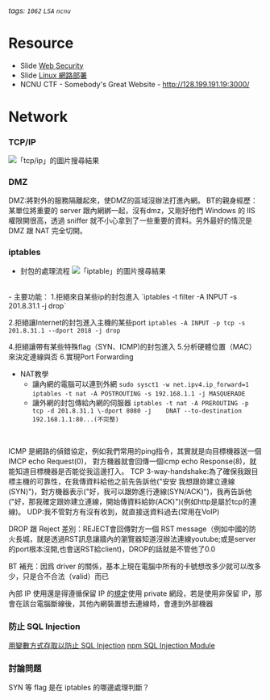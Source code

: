 ###### tags: `1062` `LSA` `ncnu`

Resource
==
* Slide [Web Security](https://www.slideshare.net/ssuser86d124/web-security-92308170)
* Slide [Linux 網路部署](http://moodle.ncnu.edu.tw/mod/resource/view.php?id=468344)
* NCNU CTF - Somebody's Great Website - http://128.199.191.19:3000/

Network
===
### TCP/IP
![「tcp/ip」的圖片搜尋結果](https://upload.wikimedia.org/wikipedia/commons/thumb/3/3b/UDP_encapsulation.svg/350px-UDP_encapsulation.svg.png)

### DMZ
DMZ:將對外的服務隔離起來，使DMZ的區域沒辦法打進內網。
BT的親身經歷：某單位將重要的 server 跟內網綁一起，沒有dmz，又剛好他們 Windows 的 IIS 權限開很高，透過 sniffer 就不小心拿到了一些重要的資料。另外最好的情況是 DMZ 跟 NAT 完全切開。

### iptables
- 封包的處理流程
![「iptable」的圖片搜尋結果](https://images2017.cnblogs.com/blog/732967/201801/732967-20180131164529234-1655331154.png)
<br >
- 主要功能：
  1.拒絕來自某些ip的封包進入 
    `iptables -t filter -A INPUT -s 201.8.31.1 -j drop`
    
  2.拒絕讓Internet的封包進入主機的某些port
    `iptables -A INPUT -p tcp -s 201.8.31.1 --dport 2018 -j drop`
    
  4.拒絕讓帶有某些特殊flag（SYN、ICMP)的封包進入
  5.分析硬體位置（MAC）來決定連線與否
  6.實現Port Forwarding
- NAT教學 
  - 讓內網的電腦可以連到外網
  `sudo sysct1 -w net.ipv4.ip_forward=1`
  `iptables -t nat -A POSTROUTING -s 192.168.1.1 -j MASQUERADE`
  - 讓外網的封包傳給內網的伺服器
  `iptables -t nat -A PREROUTING -p tcp -d 201.8.31.1 \-dport 8080 -j    DNAT --to-destination 192.168.1.1:80...(不完整)`

<br >
    
ICMP 是網路的偵錯協定，例如我們常用的ping指令，其實就是向目標機器送一個IMCP echo Request(0)， 對方機器就會回傳一個icmp echo Response(8)，就能知道目標機器是否能從我這邊打入。
TCP 3-way-handshake:為了確保我跟目標主機的可靠性，在我傳資料給他之前先告訴他("安安 我想跟妳建立連線(SYN)")，對方機器表示("好，我可以跟妳進行連線(SYN/ACK)")，我再告訴他("好，那我確定跟妳建立連線，開始傳資料給妳(ACK)")(例如http是屬於tcp的連線)。
UDP:我不管對方有沒有收到，就直接送資料過去(常用在VoIP)

DROP 跟 Reject 差別：REJECT會回傳對方一個 RST message（例如中國的防火長城，就是透過RST訊息讓牆內的瀏覽器知道沒辦法連線youtube;或是server的port根本沒開,也會送RST給client)，DROP的話就是不管他了0.0

BT 補充：因爲 driver 的關係，基本上現在電腦中所有的卡號想改多少就可以改多少，只是合不合法（valid）而已

內部 IP 使用還是得遵循保留 IP 的[規定](https://en.wikipedia.org/wiki/Reserved_IP_addresses)使用 private 網段，若是使用非保留 IP，那會在該台電腦斷線後，其他內網裝置想去連線時，會連到外部機器
### 防止 SQL Injection
[用變數方式存取以防止 SQL Injection](https://qiita.com/hyakuson/items/68ccdb2e50b45759586e)
[npm SQL Injection Module](https://www.npmjs.com/package/sql-injection)
### 討論問題

SYN 等 flag 是在 iptables 的哪邊處理判斷？



